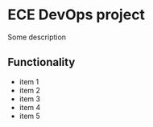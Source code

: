 # ECE DevOps project

Some description

## Functionality

- item 1
- item 2
- item 3
- item 4
- item 5
